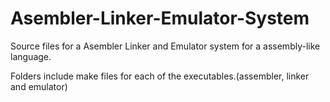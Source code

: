 # Asembler-Linker-Emulator-System

Source files for a Asembler Linker and Emulator system for a assembly-like language.

Folders include make files for each of the executables.(assembler, linker and emulator)
